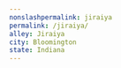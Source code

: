 ```yaml
---
﻿nonslashpermalink: jiraiya
permalink: /jiraiya/
alley: Jiraiya
city: Bloomington
state: Indiana
---
```

